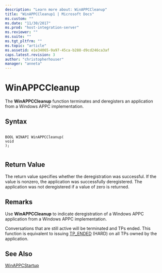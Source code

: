 ```yaml
---
description: "Learn more about: WinAPPCCleanup"
title: "WinAPPCCleanup1 | Microsoft Docs"
ms.custom: ""
ms.date: "11/30/2017"
ms.prod: "host-integration-server"
ms.reviewer: ""
ms.suite: ""
ms.tgt_pltfrm: ""
ms.topic: "article"
ms.assetid: e1e34065-9a97-45ca-b288-d9cd246ca3af
caps.latest.revision: 3
author: "christopherhouser"
manager: "anneta"
---
```

# WinAPPCCleanup
The **WinAPPCCleanup** function terminates and deregisters an application from a Windows APPC implementation.  
  
## Syntax  
  
```  
  
BOOL WINAPI WinAPPCCleanup(  
void  
);  
  
```  
  
## Return Value  
 The return value specifies whether the deregistration was successful. If the value is nonzero, the application was successfully deregistered. The application was not deregistered if a value of zero is returned.  
  
## Remarks  
 Use **WinAPPCCleanup** to indicate deregistration of a Windows APPC application from a Windows APPC implementation.  
  
 Conversations that are still active will be terminated and TPs ended. This function is equivalent to issuing [TP_ENDED](../core/tp-ended1.md) (HARD) on all TPs owned by the application.  
  
## See Also  
 [WinAPPCStartup](../core/winappcstartup1.md)
